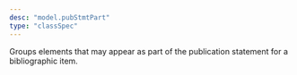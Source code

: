 ```yaml
---
desc: "model.pubStmtPart"
type: "classSpec"
---
```


Groups elements that may appear as part of the publication statement for a bibliographic
item.
